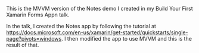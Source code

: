 This is the MVVM version of the Notes demo I created in my Build Your First Xamarin Forms Appn talk.

In the talk, I created the Notes app by following the tutorial at https://docs.microsoft.com/en-us/xamarin/get-started/quickstarts/single-page?pivots=windows. I then modified the app to use MVVM and this is the result of that. 
